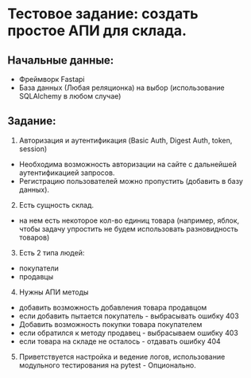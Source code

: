 # Тестовое задание: создать простое АПИ для склада.
## Начальные данные:
- Фреймворк Fastapi
- База данных (Любая реляционка) на выбор (использование SQLAlchemy в любом случае)
 
## Задание:
1. Авторизация и аутентификация (Basic Auth, Digest Auth, token, session)
- Необходима возможность авторизации на сайте с дальнейшей аутентификацией запросов.
- Регистрацию пользователей можно пропустить (добавить в базу данных). 
2. Есть сущность склад.
- на нем есть некоторое кол-во единиц товара (например, яблок, чтобы задачу упростить
не будем использовать разновидность товаров)
3. Есть 2 типа людей:
- покупатели
- продавцы
4. Нужны АПИ методы
- добавить возможность добавления товара продавцом
- если добавить пытается покупатель - выбрасывать ошибку 403
- Добавить возможность покупки товара покупателем
- если обратился к методу продавец - выбрасываем ошибку 403
- если товара на складе не осталось - отдавать ошибку 404
5. Приветствуется настройка и ведение логов, использование модульного тестирования на
 pytest - Опционально.

